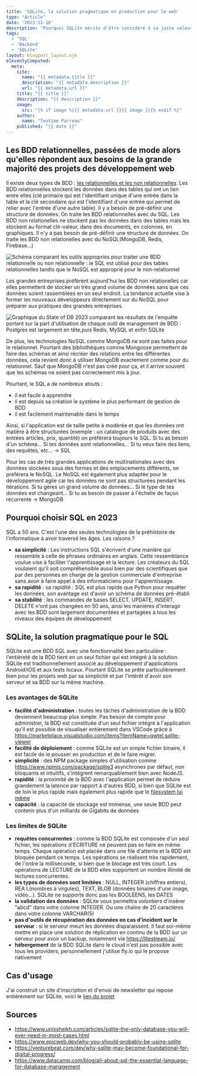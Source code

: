 ```yaml
---
title: 'SQLite, la solution pragmatique en production pour le web'
type: "Article"
date: '2023-11-10'
description: "Pourquoi SQLite mérite d'être considéré à sa juste valeur pour les projets de développement web."
tags: 
  - 'SQL'
  - 'Backend'
  - 'SQLite'
layout: blogpost_layout.njk
eleventyComputed:
  meta:
    site:
      name: "{{ metadata.title }}"
      description: "{{ metadata.description }}"
      url: "{{ metadata.url }}"
    title: "{{ title }}"
    description: "{{ description }}"
    image:
      src: "{% if image %}{{ metadata.url }}{{ image }}{% endif %}"
    author:
      name: "Teotime Pacreau"
    published: "{{ date }}"
---
```


## Les BDD relationnelles, passées de mode alors qu'elles répondent aux besoins de la grande majorité des projets des développement web

Il existe deux types de BDD : [les relationnelles et les non relationnelles](https://www.oracle.com/fr/database/base-donnees-relationnelle-difference-non-relationnelle/).
Les BDD relationnelles stockent les données dans des tables qui ont un lien entre elles (clé primaire qui est l'identifiant unique d'une entrée dans la table et la clé secondaire qui est l'identifiant d'une entrée qui permet de relier avec l'entrée d'une autre table). Il y a besoin de pré-définir une structure de données.
On traite les BDD relationnelles avec du SQL.
Les BDD non relationelles ne stockent pas les données dans des tables mais les stockent au format clé-valeur, dans des documents, en colonnes, en graphiques. Il n'y a pas besoin de pré-définir une structure de données. On traite les BDD non relationelles avec du NoSQL(MongoDB, Redis, Firebase...)

![Schéma comparant les outils appropriés pour traiter une BDD relationnelle ou non relationnelle : le SQL est utilisé pour des tables relationnelles tandis que le NoSQL est approprié pour le non-relationnel](/img/Schema_bdd.png "Schéma comparant les outils appropriés pour traiter une BDD relationnelle ou non relationnelle")

Les grandes entreprises préfèrent aujourd'hui les BDD non relationelles car elles permettent de stocker un très grand volume de données sans que ces données soient rassemblées en un seul endroit.
La tendance actuelle vise à former les nouveaux développeurs directement sur du NoSQL pour préparer aux pratiques des grandes entreprises.

![Graphique du State of DB 2023 comparant les résultats de l'enquête portant sur la part d'utilisation de chaque outil de management de BDD : Postgres est largement en tête,puis Redis, MySQL et enfin SQLite](/img/Graph_outil_BDD.png "Graphique du State of DB 2023 comparant les résultats de l'enquête portant sur la part d'utilisation de chaque outil de management de BDD")

De plus, les technologies NoSQL comme MongoDB ne sont pas faites pour le relationnel. Pourtant des bibliothèques comme Mongoose permettent de faire des schémas et ainsi récréer des relations entre les différentes données, cela revient donc à utiliser MongoDB exactement comme pour du relationnel. Sauf que MongoDB n'est pas créé pour ça, et il arrive souvent que les schémas ne soient pas correctement mis à jour.

Pourtant, le SQL a de nombreux atouts :
- il est facile à apprendre
- il est depuis sa création le système le plus performant de gestion de BDD
- il est facilement maintenable dans le temps

Ainsi, si l'application est de taille petite à modérée et que les données ont matière à être structurées (exemple : un catalogue de produits avec des entrées articles, prix, quantité) on préférera toujours le SQL.
Si tu as besoin d'un schéma... Si tes données sont relationnelles... Si tu veux faire des liens, des requêtes, etc... -> SQL

Pour les cas de très grandes applications de multinationales avec des données stockées sous des formes et des emplacements différents, on préférera le NoSQL.
Le NoSQL est également plus adaptée pour le développement agile car les données ne sont pas structurées pendant les itérations.
Si tu gères un grand volume de données... Si le type de tes données est changeant... Si tu as besoin de passer à l'échelle de façon récurrente -> MongoDB

## Pourquoi choisir SQL en 2023

SQL a 50 ans. C'est l'une des seules technologies de la préhistoire de l'informatique à avoir traversé les âges. Les raisons ?
- **sa simplicité** : Les instructions SQL s'écrivent d'une manière qui ressemble à celle de phrases ordinaires en anglais. Cette ressemblance voulue vise à faciliter l'apprentissage et la lecture. Les créateurs du SQL voulaient qu'il soit compréhensible aussi bien par des scientifiques que par des personnes en charge de la gestion commerciale d'entreprise sans avoir à faire appel à des informaticiens pour l'apprentissage.
- **sa rapidité** : sa rapidité : SQL est plus rapide que Python pour requêter les données, son avantage est d'avoir un schéma de données pré-établi
- **sa stabilité** : les commandes de bases SELECT, UPDATE, INSERT, DELETE n'ont pas changées en 50 ans, ainsi les manières d'interagir avec les BDD sont largement documentées et partagées à tous les niveaux des équipes de développement

## SQLite, la solution pragmatique pour le SQL

SQLite est une BDD SQL avec une fonctionnalité bien particulière : l'entièreté de la BDD tient en un seul fichier qui est intégré à la solution.
SQLite est traditionnellement associé au développement d'applications Android/iOS et aux tests locaux. Pourtant SQLite se prête particulièrement bien pour les projets web par sa simplicité et par l'intérêt d'avoir son serveur et sa BDD sur la même machine.

### Les avantages de SQLite 
- **facilité d'administration** : toutes les tâches d'administration de la BDD deviennent beaucoup plus simple. Pas besoin de compte pour administrer, la BDD est constituée d'un seul fichier intégré à l'application qu'il est possible de visualiser entièrement dans VSCode grâce à https://marketplace.visualstudio.com/items?itemName=qwtel.sqlite-viewer
- **facilité de déploiement** : comme SQLite est un simple fichier binaire, il est facile de le pousser en production et de le faire migrer.
- **simplicité** : des NPM package simples d'utilisation comme https://www.npmjs.com/package/sqlite3 asynchrones par défaut, non bloquants et intuitifs, s'intègrent remarquablement bien avec NodeJS.
- **rapidité** : la proximité de la BDD avec l'application permet de réduire grandement la latence par rapport à d'autres BDD, si bien que SQLite est de loin le plus rapide mais également plus rapide que le [filesystem lui même](https://www.sqlite.org/fasterthanfs.html)
- **capacité** : la capacité de stockage est immense, une seule BDD peut contenir plus d'un milliards de Gigabits de données

### Les limites de SQLite

- **requêtes concurrentes** : comme la BDD SQLite est composée d'un seul fichier, les opérations d'ECRITURE ne peuvent pas se faire en même temps. Chaque opération est placée dans une file d'attente et la BDD est bloquée pendant ce temps. Les opérations se réalisent très rapidement, de l'ordre la milliseconde, si bien que le blocage est très court. Les opérations de LECTURE de la BDD elles supportent un nombre illimité de lectures concurrentes.
- **les types de données sont limitées** : NULL, INTEGER (chiffres entiers), REA L(nombres à virgules), TEXT, BLOB (données binaires d'une image, vidéo...). SQLite ne supporte donc pas les BOOLÉENS, les DATES
- **la validation des données** : SQLite vous permettra volontiers d'insérer "abcd" dans votre colonne INTEGER. Ou une chaîne de 20 caractères dans votre colonne VARCHAR(5)
- **pas d'outils de récupération des données en cas d'incident sur le serveur** : si le serveur meurt les données disparaissent. Il faut soi-même mettre en place une solution de réplication en continu de la BDD sur un serveur pour avoir un backup, notamment via https://litestream.io/
- **hébergement** de la BDD SQLite dans le cloud n'est pas possible avec tous les providers, personnellement j'utilise fly.io qui le propose nativement

## Cas d'usage
J'ai construit un site d'inscription et d'envoi de newsletter qui repose entièrement sur SQLite, voici le [lien du projet](https://www.teotimepacreau.fr/projets/projetnewsletter/)

## Sources
- <https://www.unixsheikh.com/articles/sqlite-the-only-database-you-will-ever-need-in-most-cases.html>
- <https://www.epicweb.dev/why-you-should-probably-be-using-sqlite>
- <https://venturebeat.com/dev/why-sqlite-may-become-foundational-for-digital-progress/>
- <https://www.datacamp.com/blog/all-about-sql-the-essential-language-for-database-management>